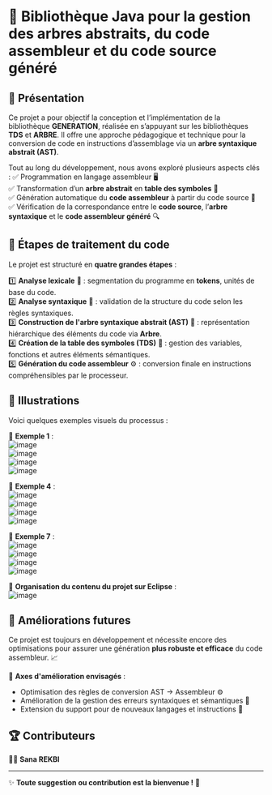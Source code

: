 # 📌 Bibliothèque Java pour la gestion des arbres abstraits, du code assembleur et du code source généré

## 🚀 Présentation

Ce projet a pour objectif la conception et l’implémentation de la bibliothèque **GENERATION**, réalisée en s’appuyant sur les bibliothèques **TDS** et **ARBRE**. Il offre une approche pédagogique et technique pour la conversion de code en instructions d’assemblage via un **arbre syntaxique abstrait (AST)**.

Tout au long du développement, nous avons exploré plusieurs aspects clés :
✅ Programmation en langage assembleur 🖥️  
✅ Transformation d’un **arbre abstrait** en **table des symboles** 📄  
✅ Génération automatique du **code assembleur** à partir du code source 🎯  
✅ Vérification de la correspondance entre le **code source**, l’**arbre syntaxique** et le **code assembleur généré** 🔍  

## 🔎 Étapes de traitement du code

Le projet est structuré en **quatre grandes étapes** :

1️⃣ **Analyse lexicale** 📖 : segmentation du programme en **tokens**, unités de base du code.  
2️⃣ **Analyse syntaxique** 📏 : validation de la structure du code selon les règles syntaxiques.  
3️⃣ **Construction de l'arbre syntaxique abstrait (AST)** 🌳 : représentation hiérarchique des éléments du code via **Arbre**.  
4️⃣ **Création de la table des symboles (TDS)** 📑 : gestion des variables, fonctions et autres éléments sémantiques.  
5️⃣ **Génération du code assembleur** ⚙️ : conversion finale en instructions compréhensibles par le processeur.  

## 🎯 Illustrations

Voici quelques exemples visuels du processus :

📌 **Exemple 1** :  
![image](https://github.com/user-attachments/assets/fc0dc805-2208-448d-ac3e-a8e5cf68a3c6)  
![image](https://github.com/user-attachments/assets/66238325-4629-43dd-9bc2-36c8ca8b7291)  
![image](https://github.com/user-attachments/assets/fd72e491-8e02-47ca-b7c2-f0936c7a6379)  
![image](https://github.com/user-attachments/assets/b99a23a6-7a83-44d6-af51-6067536da433)  

📌 **Exemple 4** :  
![image](https://github.com/user-attachments/assets/42610076-4752-46d7-81ce-7db994136fe4)  
![image](https://github.com/user-attachments/assets/54e5372c-8d49-473b-b66a-4662b2d25ecc)  
![image](https://github.com/user-attachments/assets/08813e8b-b83a-4d4b-bb64-416c8d7d6505)  
![image](https://github.com/user-attachments/assets/9d1662c2-e21b-4377-901e-12c316d0f0c4)  

📌 **Exemple 7** :  
![image](https://github.com/user-attachments/assets/2eb6acc6-7a3c-46b0-9545-45e7cc95dcb3)  
![image](https://github.com/user-attachments/assets/85ab02bf-ce99-4740-a856-57061df09c20)  
![image](https://github.com/user-attachments/assets/e72edd3b-b018-4ac7-b146-f42a9d06e7de)  
![image](https://github.com/user-attachments/assets/77cc282b-cf89-4cd2-aaef-e1b59c6b3d22)  

🔗 **Organisation du contenu du projet sur Eclipse** :  
![image](https://github.com/sana-rekbi/Generateur/assets/138128268/34828ea4-44aa-4f66-897f-c2ea9c43ac67)  

## 🚀 Améliorations futures

Ce projet est toujours en développement et nécessite encore des optimisations pour assurer une génération **plus robuste et efficace** du code assembleur. 📈  

🔧 **Axes d'amélioration envisagés** :  
- Optimisation des règles de conversion AST → Assembleur ⚙️  
- Amélioration de la gestion des erreurs syntaxiques et sémantiques 🚨  
- Extension du support pour de nouveaux langages et instructions 🚀  

## 🏆 Contributeurs

👩‍💻 **Sana REKBI**  

---

✨ **Toute suggestion ou contribution est la bienvenue !** 🚀

